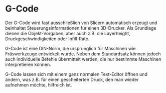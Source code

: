 # G-Code

Der G-Code wird fast ausschließlich von Slicern automatisch erzeugt und beinhaltet Steuerungsinformationen für einen 3D-Drucker. Als Grundlage dienen die Objekt-Vorgaben, aber auch z.B. die Layerheight, Druckgeschwindigkeiten oder Infill-Rate.

G-Code ist eine DIN-Norm, die ursprünglich für Maschinen wie Fräswerkzeuge entwickelt wurde. Neben dem Standardsatz können jedoch auch individuelle Befehle übermittelt werden, die nur bestimmte Maschinen interpretieren können.

G-Code lassen sich mit einem ganz normalen Text-Editor öffnen und ändern, was z.B. für einen gescheiterten Druck, den man wieder aufnehmen möchte, hilfreich ist.

